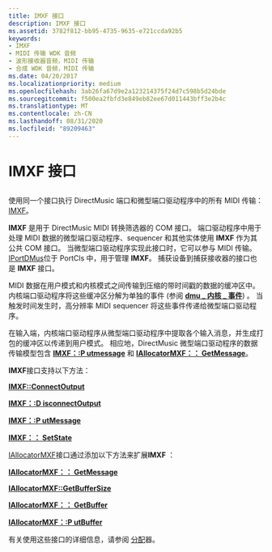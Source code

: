 ```yaml
---
title: IMXF 接口
description: IMXF 接口
ms.assetid: 3782f812-bb95-4735-9635-e721ccda92b5
keywords:
- IMXF
- MIDI 传输 WDK 音频
- 波形接收器音频，MIDI 传输
- 合成 WDK 音频，MIDI 传输
ms.date: 04/20/2017
ms.localizationpriority: medium
ms.openlocfilehash: 3ab26fa67d9e2a123214375f24d7c598b5d24bde
ms.sourcegitcommit: f500ea2fbfd3e849eb82ee67d011443bff3e2b4c
ms.translationtype: MT
ms.contentlocale: zh-CN
ms.lasthandoff: 08/31/2020
ms.locfileid: "89209463"
---
```

# <a name="imxf-interfaces"></a>IMXF 接口


## <span id="imxf_interfaces"></span><span id="IMXF_INTERFACES"></span>


使用同一个接口执行 DirectMusic 端口和微型端口驱动程序中的所有 MIDI 传输： [IMXF](/windows-hardware/drivers/ddi/dmusicks/nn-dmusicks-imxf)。

**IMXF** 是用于 DirectMusic MIDI 转换筛选器的 COM 接口。 端口驱动程序中用于处理 MIDI 数据的微型端口驱动程序、sequencer 和其他实体使用 **IMXF** 作为其公共 COM 接口。 当微型端口驱动程序实现此接口时，它可以参与 MIDI 传输。 [IPortDMus](/windows-hardware/drivers/ddi/dmusicks/nn-dmusicks-iportdmus)位于 PortCls 中，用于管理 **IMXF**。 捕获设备到捕获接收器的接口也是 **IMXF** 接口。

MIDI 数据在用户模式和内核模式之间传输到压缩的带时间戳的数据的缓冲区中。 内核端口驱动程序将这些缓冲区分解为单独的事件 (参阅 [**dmu \_ 内核 \_ 事件**](/windows-hardware/drivers/ddi/dmusicks/ns-dmusicks-_dmus_kernel_event)) 。 当触发时间发生时，高分辨率 MIDI sequencer 将这些事件传递给微型端口驱动程序。

在输入端，内核端口驱动程序从微型端口驱动程序中提取各个输入消息，并生成打包的缓冲区以传递到用户模式。 相应地，DirectMusic 微型端口驱动程序的数据传输模型包含 [**IMXF：:P utmessage**](/windows-hardware/drivers/ddi/dmusicks/nf-dmusicks-imxf-putmessage) 和 [**IAllocatorMXF：： GetMessage**](/windows-hardware/drivers/ddi/dmusicks/nf-dmusicks-iallocatormxf-getmessage)。

**IMXF**接口支持以下方法：

[**IMXF::ConnectOutput**](/windows-hardware/drivers/ddi/dmusicks/nf-dmusicks-imxf-connectoutput)

[**IMXF：:D isconnectOutput**](/windows-hardware/drivers/ddi/dmusicks/nf-dmusicks-imxf-disconnectoutput)

[**IMXF：:P utMessage**](/windows-hardware/drivers/ddi/dmusicks/nf-dmusicks-imxf-putmessage)

[**IMXF：： SetState**](/windows-hardware/drivers/ddi/dmusicks/nf-dmusicks-imxf-setstate)

[IAllocatorMXF](/windows-hardware/drivers/ddi/dmusicks/nn-dmusicks-iallocatormxf)接口通过添加以下方法来扩展**IMXF** ：

[**IAllocatorMXF：： GetMessage**](/windows-hardware/drivers/ddi/dmusicks/nf-dmusicks-iallocatormxf-getmessage)

[**IAllocatorMXF::GetBufferSize**](/windows-hardware/drivers/ddi/dmusicks/nf-dmusicks-iallocatormxf-getbuffersize)

[**IAllocatorMXF：： GetBuffer**](/windows-hardware/drivers/ddi/dmusicks/nf-dmusicks-iallocatormxf-getbuffer)

[**IAllocatorMXF：:P utBuffer**](/windows-hardware/drivers/ddi/dmusicks/nf-dmusicks-iallocatormxf-putbuffer)

有关使用这些接口的详细信息，请参阅 [分配](allocator.md)器。

 

